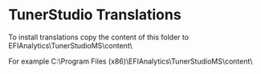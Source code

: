 # TunerStudio Translations
To install translations copy the content of this folder to EFIAnalytics\TunerStudioMS\content\

For example C:\Program Files (x86)\EFIAnalytics\TunerStudioMS\content\
